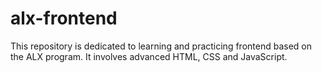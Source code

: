 # alx-frontend
This repository is dedicated to learning and practicing frontend based on the ALX program. It involves advanced HTML, CSS and JavaScript.
